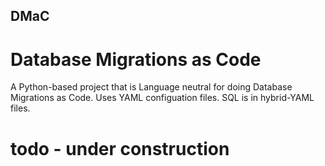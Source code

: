 ## DMaC
# Database Migrations as Code

A Python-based project that is Language neutral for doing Database Migrations as Code.
Uses YAML configuation files. SQL is in hybrid-YAML files.

# todo - under construction
